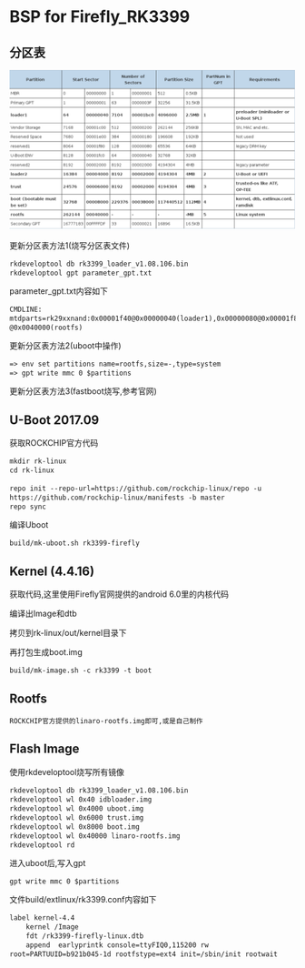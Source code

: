 # BSP for Firefly_RK3399

## 分区表

![默认分区表](default_storage_map.png)

更新分区表方法1(烧写分区表文件)

	rkdeveloptool db rk3399_loader_v1.08.106.bin
	rkdeveloptool gpt parameter_gpt.txt

parameter_gpt.txt内容如下

	CMDLINE:
	mtdparts=rk29xxnand:0x00001f40@0x00000040(loader1),0x00000080@0x00001f80(reserved1),0x00002000@0x00002000(reserved2),0x00002000@0x00004000(loader2),0x00002000@0x00006000(atf),0x00038000@0x00008000(boot:bootable),-@0x0040000(rootfs)

更新分区表方法2(uboot中操作)

	=> env set partitions name=rootfs,size=-,type=system
	=> gpt write mmc 0 $partitions


更新分区表方法3(fastboot烧写,参考官网)

## U-Boot 2017.09

获取ROCKCHIP官方代码

	mkdir rk-linux
	cd rk-linux

	repo init --repo-url=https://github.com/rockchip-linux/repo -u https://github.com/rockchip-linux/manifests -b master
	repo sync

编译Uboot

	build/mk-uboot.sh rk3399-firefly

## Kernel (4.4.16)

获取代码,这里使用Firefly官网提供的android 6.0里的内核代码

编译出Image和dtb

拷贝到rk-linux/out/kernel目录下

再打包生成boot.img

	build/mk-image.sh -c rk3399 -t boot

## Rootfs

	ROCKCHIP官方提供的linaro-rootfs.img即可,或是自己制作

## Flash Image

使用rkdeveloptool烧写所有镜像

	rkdeveloptool db rk3399_loader_v1.08.106.bin
	rkdeveloptool wl 0x40 idbloader.img
	rkdeveloptool wl 0x4000 uboot.img
	rkdeveloptool wl 0x6000 trust.img
	rkdeveloptool wl 0x8000 boot.img
	rkdeveloptool wl 0x40000 linaro-rootfs.img
	rkdeveloptool rd

进入uboot后,写入gpt

	gpt write mmc 0 $partitions

文件build/extlinux/rk3399.conf内容如下

	label kernel-4.4
		kernel /Image
		fdt /rk3399-firefly-linux.dtb
		append  earlyprintk console=ttyFIQ0,115200 rw root=PARTUUID=b921b045-1d rootfstype=ext4 init=/sbin/init rootwait
